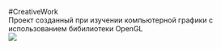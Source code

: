 #CreativeWork
<br>Проект созданный при изучении компьютерной графики с использованием бибилиотеки OpenGL
<br><img src="result.gif"/>
